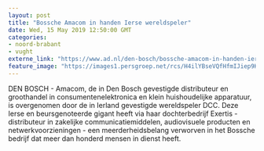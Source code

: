 ```yaml
---
layout: post
title: "Bossche Amacom in handen Ierse wereldspeler"
date: Wed, 15 May 2019 12:50:00 GMT
categories: 
- noord-brabant 
- vught 
externe_link: "https://www.ad.nl/den-bosch/bossche-amacom-in-handen-ierse-wereldspeler~a948b8c8/"
feature_image: "https://images1.persgroep.net/rcs/H4ilYBseVQfHfmIJiep9KkoiB14/diocontent/148432686/_fitwidth/400/?appId=21791a8992982cd8da851550a453bd7f&quality=0.7"
---
```


DEN BOSCH - Amacom, de in Den Bosch gevestigde distributeur en groothandel in consumentenelektronica en klein huishoudelijke apparatuur, is overgenomen door de in Ierland gevestigde wereldspeler DCC. Deze Ierse en beursgenoteerde gigant heeft via haar dochterbedrijf Exertis - distributeur in zakelijke communicatiemiddelen, audiovisuele producten en netwerkvoorzieningen - een meerderheidsbelang verworven in het Bossche bedrijf dat meer dan honderd mensen in dienst heeft.
